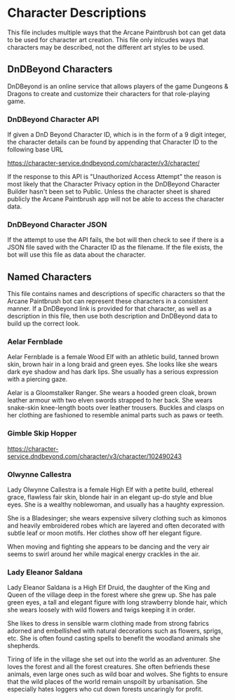 # Character Descriptions

This file includes multiple ways that the Arcane Paintbrush bot can get data to
be used for character art creation. This file only inlcudes ways that
characters may be described, not the different art styles to be used.

## DnDBeyond Characters

DnDBeyond is an online service that allows players of the game Dungeons & Dragons
to create and customize their characters for that role-playing game.

### DnDBeyond Character API

If given a DnD Beyond Character ID, which is in the form of a 9 digit integer,
the character details can be found by appending that Character ID to the
following base URL

https://character-service.dndbeyond.com/character/v3/character/

If the response to this API is "Unauthorized Access Attempt" the reason is most
likely that the Character Privacy option in the DnDBeyond Character Builder
hasn't been set to Public. Unless the character sheet is shared publicly the
Arcane Paintbrush app will not be able to access the character data.

### DnDBeyond Character JSON

If the attempt to use the API fails, the bot will then check to see if there is
a JSON file saved with the Character ID as the filename. If the file exists,
the bot will use this file as data about the character.

## Named Characters

This file contains names and descriptions of specific characters so that the
Arcane Paintbrush bot can represent these characters in a consistent manner. If
a DnDBeyond link is provided for that character, as well as a description in
this file, then use both description and DnDBeyond data to build up the correct
look.

### Aelar Fernblade

Aelar Fernblade is a female Wood Elf with an athletic build, tanned brown skin,
brown hair in a long braid and green eyes. She looks like she wears dark eye
shadow and has dark lips. She usually has a serious expression with a piercing
gaze.

Aelar is a Gloomstalker Ranger. She wears a hooded green cloak, brown leather
armour with two elven swords strapped to her back. She wears snake-skin
knee-length boots over leather trousers. Buckles and clasps on her clothing are
fashioned to resemble animal parts such as paws or teeth.

### Gimble Skip Hopper

https://character-service.dndbeyond.com/character/v3/character/102490243

### Olwynne Callestra

Lady Olwynne Callestra is a female High Elf with a petite build, ethereal
grace, flawless fair skin, blonde hair in an elegant up-do style and blue eyes.
She is a wealthy noblewoman, and usually has a haughty expression.

She is a Bladesinger; she wears expensive silvery clothing such as kimonos and
heavily embroidered robes which are layered and often decorated with subtle
leaf or moon motifs. Her clothes show off her elegant figure.

When moving and fighting she appears to be dancing and the very air seems to
swirl around her while magical energy crackles in the air.

### Lady Eleanor Saldana

Lady Eleanor Saldana is a High Elf Druid, the daughter of the King and Queen of
the village deep in the forest where she grew up. She has pale green eyes, a
tall and elegant figure with long strawberry blonde hair, which she wears
loosely with wild flowers and twigs keeping it in order.

She likes to dress in sensible warm clothing made from strong fabrics adorned
and embellished with natural decorations such as flowers, sprigs, etc. She is
often found casting spells to benefit the woodland animals she shepherds.

Tiring of life in the village she set out into the world as an adventurer. She
loves the forest and all the forest creatures. She often befriends these
animals, even large ones such as wild boar and wolves. She fights to ensure
that the wild places of the world remain unspoilt by urbanisation. She
especially hates loggers who cut down forests uncaringly for profit.